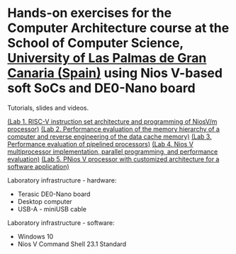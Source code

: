 # Hands-on exercises for the Computer Architecture course at the School of Computer Science, [University of Las Palmas de Gran Canaria (Spain)](https://internacional.ulpgc.es/en/) using Nios V-based soft SoCs and DE0-Nano board

Tutorials, slides and videos.

[(Lab 1. RISC-V instruction set architecture and programming of NiosV/m processor)](lab1)
[(Lab 2. Performance evaluation of the memory hierarchy of a computer and reverse engineering of the data cache memory)](lab2)
[(Lab 3. Performance evaluation of pipelined processors)](lab3)
[(Lab 4. Nios V multiprocessor implementation, parallel programming, and performance evaluation)](lab4)
[(Lab 5. PNios V processor with customized architecture for a software application)](lab5)

Laboratory infrastructure - hardware: <br />
- Terasic DE0-Nano board <br />
- Desktop computer <br />
- USB-A - miniUSB cable <br />

Laboratory infrastructure - software: <br />
- Windows 10 <br />
- Nios V Command Shell 23.1 Standard <br />

